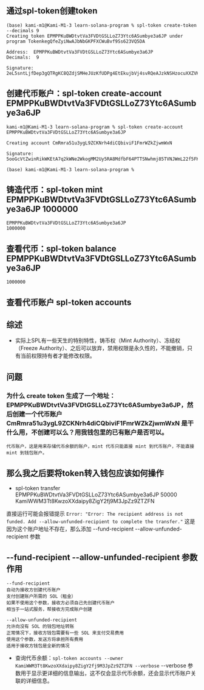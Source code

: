 ## 通过spl-token创建token
```
(base) kami-m1@Kami-M1-3 learn-solana-program % spl-token create-token --decimals 9
Creating token EPMPPKuBWDtvtVa3FVDtGSLLoZ73Ytc6ASumbye3a6JP under program TokenkegQfeZyiNwAJbNbGKPFXCWuBvf9Ss623VQ5DA

Address:  EPMPPKuBWDtvtVa3FVDtGSLLoZ73Ytc6ASumbye3a6JP
Decimals:  9

Signature: 2eL5sntLjfDep3gQTRgKC8QZdjSMHeJUzKfUDPg4EtEkujbVj4svRQeAJzkNSHzocuXXZVKfrm7x5sutU88yu9V

```

## 创建代币账户：spl-token create-account EPMPPKuBWDtvtVa3FVDtGSLLoZ73Ytc6ASumbye3a6JP
```
kami-m1@Kami-M1-3 learn-solana-program % spl-token create-account EPMPPKuBWDtvtVa3FVDtGSLLoZ73Ytc6ASumbye3a6JP                                       

Creating account CmRmra51u3ygL9ZCKNrh4diCQbiviF1FmrWZkZjwmWxN

Signature: 5ooGcVtZwinRikWKEtA7q2kWNe2WkogMM2Uy5RA8MdfbF64PTTSNwhmj85TVNJWmL22f5FKAp4E6Ri9TMqtQd1YE

(base) kami-m1@Kami-M1-3 learn-solana-program % 
```

## 铸造代币：spl-token mint EPMPPKuBWDtvtVa3FVDtGSLLoZ73Ytc6ASumbye3a6JP 1000000
```
EPMPPKuBWDtvtVa3FVDtGSLLoZ73Ytc6ASumbye3a6JP
1000000
```

## 查看代币：spl-token balance EPMPPKuBWDtvtVa3FVDtGSLLoZ73Ytc6ASumbye3a6JP
```
1000000
```

## 查看代币账户 spl-token accounts

## 综述
* 实际上SPL有一些天生的特别特性，铸币权（Mint Authority）、冻结权（Freeze Authority）、之后可以放弃，禁用权限是永久性的，不能撤销，只有当前权限持有者才能修改权限。

## 问题
### 为什么 create token 生成了一个地址：EPMPPKuBWDtvtVa3FVDtGSLLoZ73Ytc6ASumbye3a6JP，然后创建一个代币账户 CmRmra51u3ygL9ZCKNrh4diCQbiviF1FmrWZkZjwmWxN 是干什么用，不创建可以么？用我钱包里的已有账户是否可以。
```
代币账户，这是用来存储代币余额的账户，mint 代币只能直接 mint 到代币账户，不能直接 mint 到钱包账户。
```

## 那么我之后要将token转入钱包应该如何操作


* spl-token transfer EPMPPKuBWDtvtVa3FVDtGSLLoZ73Ytc6ASumbye3a6JP 50000 KamiWWM3Tt8KwzoXXdaipy8ZigY2fj9M3JpZz9ZTZFN

直接运行可能会报错提示 `Error: "Error: The recipient address is not funded. Add --allow-unfunded-recipient to complete the transfer."` 这是因为这个账户地址不存在，那么添加 --fund-recipient --allow-unfunded-recipient 参数

## --fund-recipient --allow-unfunded-recipient 参数作用
```
--fund-recipient
自动为接收方创建代币账户
支付创建账户所需的 SOL（租金）
如果不使用这个参数，接收方必须自己先创建代币账户
相当于一站式服务，帮接收方完成账户创建

--allow-unfunded-recipient
允许向没有 SOL 的钱包地址转账
正常情况下，接收方钱包需要有一些 SOL 来支付交易费用
使用这个参数，发送方将承担所有费用
适用于接收方钱包是全新的情况
```

* 查询代币余额：`spl-token accounts --owner KamiWWM3Tt8KwzoXXdaipy8ZigY2fj9M3JpZz9ZTZFN --verbose` --verbose 参数用于显示更详细的信息输出，这不仅会显示代币余额，还会显示代币账户关联的详细信息。